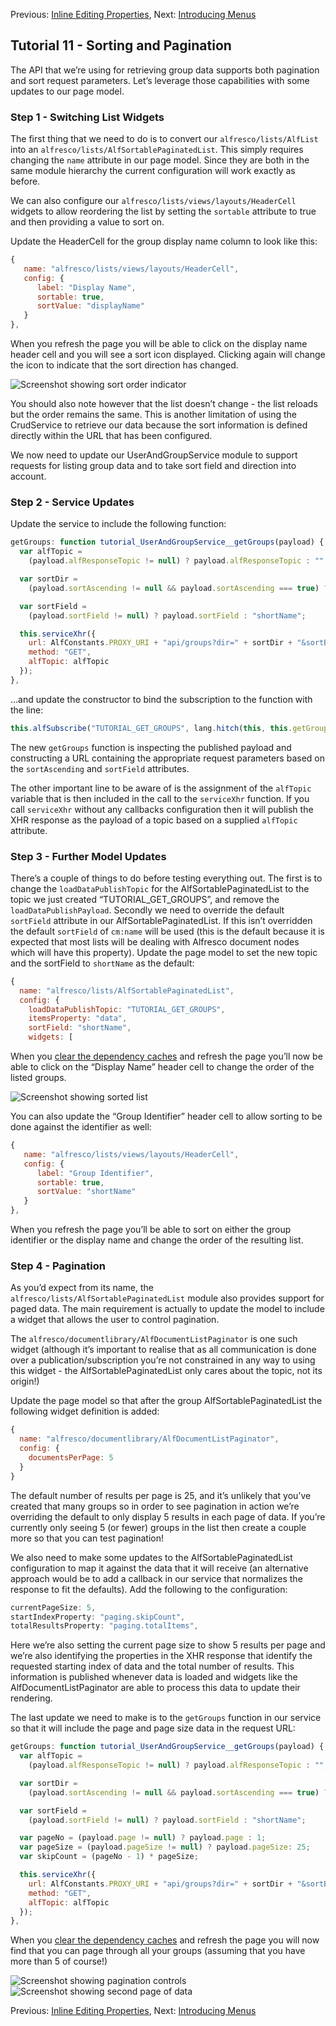 Previous: [Inline Editing Properties](./Tutorial10.md),
Next: [Introducing Menus](./Tutorial12.md)

## Tutorial 11 - Sorting and Pagination

The API that we’re using for retrieving group data supports both pagination and sort request parameters. Let’s leverage those capabilities with some updates to our page model.

### Step 1 - Switching List Widgets
The first thing that we need to do is to convert our `alfresco/lists/AlfList` into an `alfresco/lists/AlfSortablePaginatedList`. This simply requires changing the `name` attribute in our page model. Since they are both in the same module hierarchy the current configuration will work exactly as before.

We can also configure our `alfresco/lists/views/layouts/HeaderCell` widgets to allow reordering the list by setting the `sortable` attribute to true and then providing a value to sort on.

Update the HeaderCell for the group display name column to look like this:

```JAVASCRIPT
{
   name: "alfresco/lists/views/layouts/HeaderCell",
   config: {
      label: "Display Name",
      sortable: true,
      sortValue: "displayName"
   }
},
```

When you refresh the page you will be able to click on the display name header cell and you will see a sort icon displayed. Clicking again will change the icon to indicate that the sort direction has changed.

![Screenshot showing sort order indicator](../resources/Tutorial11-Image1.png "Screenshot showing sort order indicator")

You should also note however that the list doesn’t change - the list reloads but the order remains the same. This is another limitation of using the CrudService to retrieve our data because the sort information is defined directly within the URL that has been configured.

We now need to update our UserAndGroupService module to support requests for listing group data and to take sort field and direction into account.

### Step 2 - Service Updates
Update the service to include the following function:

```JAVASCRIPT
getGroups: function tutorial_UserAndGroupService__getGroups(payload) {
  var alfTopic = 
    (payload.alfResponseTopic != null) ? payload.alfResponseTopic : "";

  var sortDir = 
    (payload.sortAscending != null && payload.sortAscending === true) ? "asc" : "desc";

  var sortField = 
    (payload.sortField != null) ? payload.sortField : "shortName";

  this.serviceXhr({
    url: AlfConstants.PROXY_URI + "api/groups?dir=" + sortDir + "&sortBy=" + sortField + "&zone=APP.DEFAULT&maxItems=50&skipCount=0",
    method: "GET",
    alfTopic: alfTopic
  });
},
```

...and update the constructor to bind the subscription to the function with the line:

```JAVASCRIPT
this.alfSubscribe("TUTORIAL_GET_GROUPS", lang.hitch(this, this.getGroups));
```

The new `getGroups` function is inspecting the published payload and constructing a URL containing the appropriate request parameters based on the `sortAscending` and `sortField` attributes.

The other important line to be aware of is the assignment of the `alfTopic` variable that is then included in the call to the `serviceXhr` function. If you call `serviceXhr` without any callbacks configuration then it will publish the XHR response as the payload of a topic based on a supplied `alfTopic` attribute.

### Step 3 - Further Model Updates
There’s a couple of things to do before testing everything out. The first is to change the `loadDataPublishTopic` for the AlfSortablePaginatedList to the topic we just created “TUTORIAL_GET_GROUPS”, and remove the `loadDataPublishPayload`. Secondly we need to override the default `sortField` attribute in our AlfSortablePaginatedList. If this isn’t overridden the default `sortField` of `cm:name` will be used (this is the default because it is expected that most lists will be dealing with Alfresco document nodes which will have this property). Update the page model to set the new topic and the sortField to `shortName` as the default:

```JAVASCRIPT
{
  name: "alfresco/lists/AlfSortablePaginatedList",
  config: {
    loadDataPublishTopic: "TUTORIAL_GET_GROUPS",
    itemsProperty: "data",
    sortField: "shortName",
    widgets: [
```

When you [clear the dependency caches](./ClearingDependencyCaches.md) and refresh the page you’ll now be able to click on the “Display Name”  header cell to change the order of the listed groups.

![Screenshot showing sorted list](../resources/Tutorial11-Image2.png "Screenshot showing sorted list")

You can also update the “Group Identifier” header cell to allow sorting to be done against the identifier as well:

```JAVASCRIPT
{
   name: "alfresco/lists/views/layouts/HeaderCell",
   config: {
      label: "Group Identifier",
      sortable: true,
      sortValue: "shortName"
   }
},
```

When you refresh the page you’ll be able to sort on either the group identifier or the display name and change the order of the resulting list.

### Step 4 - Pagination
As you’d expect from its name, the `alfresco/lists/AlfSortablePaginatedList` module also provides support for paged data. The main requirement is actually to update the model to include a widget that allows the user to control pagination.

The `alfresco/documentlibrary/AlfDocumentListPaginator` is one such widget (although it’s important to realise that as all communication is done over a publication/subscription you’re not constrained in any way to using this widget - the AlfSortablePaginatedList only cares about the topic, not its origin!)

Update the page model so that after the group AlfSortablePaginatedList the following widget definition is added:

```JAVASCRIPT
{
  name: "alfresco/documentlibrary/AlfDocumentListPaginator",
  config: {
    documentsPerPage: 5
  }
}
```

The default number of results per page is 25, and it’s unlikely that you’ve created that many groups so in order to see pagination in action we’re overriding the default to only display 5 results in each page of data. If you’re currently only seeing 5 (or fewer) groups in the list then create a couple more so that you can test pagination!

We also need to make some updates to the AlfSortablePaginatedList configuration to map it against the data that it will receive (an alternative approach would be to add a callback in our service that normalizes the response to fit the defaults). Add the following to the configuration:


```JAVASCRIPT
currentPageSize: 5,
startIndexProperty: "paging.skipCount",
totalResultsProperty: "paging.totalItems",
```

Here we’re also setting the current page size to show 5 results per page and we’re also identifying the properties in the XHR response that identify the requested starting index of data and the total number of results. This information is published whenever data is loaded and widgets like the AlfDocumentListPaginator are able to process this data to update their rendering.

The last update we need to make is to the `getGroups` function in our service so that it will include the page and page size data in the request URL:

```JAVASCRIPT
getGroups: function tutorial_UserAndGroupService__getGroups(payload) {
  var alfTopic = 
    (payload.alfResponseTopic != null) ? payload.alfResponseTopic : "";

  var sortDir = 
    (payload.sortAscending != null && payload.sortAscending === true) ? "asc" : "desc";

  var sortField = 
    (payload.sortField != null) ? payload.sortField : "shortName";

  var pageNo = (payload.page != null) ? payload.page : 1;
  var pageSize = (payload.pageSize != null) ? payload.pageSize: 25;
  var skipCount = (pageNo - 1) * pageSize;

  this.serviceXhr({
    url: AlfConstants.PROXY_URI + "api/groups?dir=" + sortDir + "&sortBy=" + sortField + "&zone=APP.DEFAULT&maxItems=" + pageSize + "&skipCount=" + skipCount,
    method: "GET",
    alfTopic: alfTopic
  });
},
```

When you [clear the dependency caches](./ClearingDependencyCaches.md) and refresh the page you will now find that you can page through all your groups (assuming that you have more than 5 of course!)

![Screenshot showing pagination controls](../resources/Tutorial11-Image3.png "Screenshot showing pagination controls")
![Screenshot showing second page of data](../resources/Tutorial11-Image4.png "Screenshot showing second page of data")

Previous: [Inline Editing Properties](./Tutorial10.md),
Next: [Introducing Menus](./Tutorial12.md)
